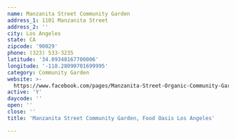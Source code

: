 ```yaml
---
name: Manzanita Street Community Garden
address_1: 1101 Manzanita Street
address_2: ''
city: Los Angeles
state: CA
zipcode: '90029'
phone: (323) 533-3235
latitude: '34.09348167700006'
longitude: '-118.28090701699995'
category: Community Garden
website: >-
  https://www.facebook.com/pages/Manzanita-Street-Organic-Community-Garden/398760433516388
active: 'Y'
daycode: ''
open: ''
close: ''
title: 'Manzanita Street Community Garden, Food Oasis Los Angeles'

---
```

